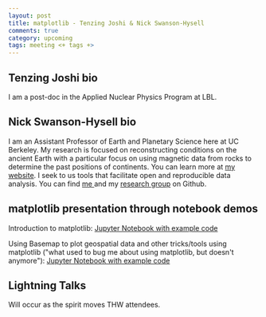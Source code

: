 ```yaml
---
layout: post
title: matplotlib - Tenzing Joshi & Nick Swanson-Hysell
comments: true
category: upcoming
tags: meeting <+ tags +>
---
```



## Tenzing Joshi bio

I am a post-doc in the Applied Nuclear Physics Program at LBL.


## Nick Swanson-Hysell bio

I am an Assistant Professor of Earth and Planetary Science here at UC Berkeley. My research is focused on reconstructing conditions on the ancient Earth with a particular focus on using magnetic data from rocks to determine the past positions of continents. You can learn more at [my website](http://www.swanson-hysell.org/). I seek to us tools that facilitate open and reproducible data analysis. You can find [me
](https://github.com/Swanson-Hysell) and my [research group](https://github.com/Swanson-Hysell-group) on Github.

## matplotlib presentation through notebook demos

Introduction to matplotlib: [Jupyter Notebook with example code](https://github.com/thehackerwithin/berkeley/blob/master/python_matplotlib/Matplotlib_THW_tutorial.ipynb)

Using Basemap to plot geospatial data and other tricks/tools using matplotlib ("what used to bug me about using matplotlib, but doesn't anymore"): [Jupyter Notebook with example code](https://github.com/thehackerwithin/berkeley/blob/master/python_matplotlib/Matplotlib_Basemap_Notebook.ipynb)


## Lightning Talks

Will occur as the spirit moves THW attendees.


[code]: https://github.com/thehackerwithin/berkeley/tree/master/topic "Code Examples"
